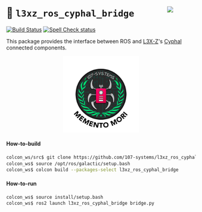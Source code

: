 <a href="https://107-systems.org/"><img align="right" src="https://raw.githubusercontent.com/107-systems/.github/main/logo/107-systems.png" width="15%"></a>
:floppy_disk: `l3xz_ros_cyphal_bridge`
======================================
[![Build Status](https://github.com/107-systems/l3xz_ros_cyphal_bridge/actions/workflows/ros2.yml/badge.svg)](https://github.com/107-systems/l3xz_ros_cyphal_bridge/actions/workflows/ros2.yml)
[![Spell Check status](https://github.com/107-systems/l3xz_ros_cyphal_bridge/actions/workflows/spell-check.yml/badge.svg)](https://github.com/107-systems/l3xz_ros_cyphal_bridge/actions/workflows/spell-check.yml)

This package provides the interface between ROS and [L3X-Z](https://github.com/107-systems/l3xz)'s [Cyphal](https://opencyphal.org) connected components.

<p align="center">
  <a href="https://github.com/107-systems/l3xz"><img src="https://raw.githubusercontent.com/107-systems/.github/main/logo/l3xz-logo-memento-mori-github.png" width="40%"></a>
</p>

#### How-to-build
```bash
colcon_ws/src$ git clone https://github.com/107-systems/l3xz_ros_cyphal_bridge
colcon_ws$ source /opt/ros/galactic/setup.bash
colcon_ws$ colcon build --packages-select l3xz_ros_cyphal_bridge
```

#### How-to-run
```bash
colcon_ws$ source install/setup.bash
colcon_ws$ ros2 launch l3xz_ros_cyphal_bridge bridge.py
```
